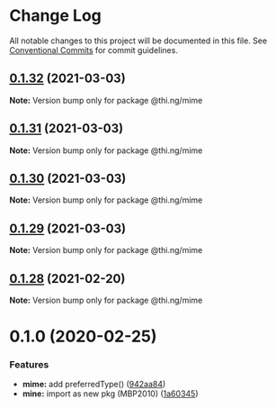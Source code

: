 # Change Log

All notable changes to this project will be documented in this file.
See [Conventional Commits](https://conventionalcommits.org) for commit guidelines.

## [0.1.32](https://github.com/thi-ng/umbrella/compare/@thi.ng/mime@0.1.31...@thi.ng/mime@0.1.32) (2021-03-03)

**Note:** Version bump only for package @thi.ng/mime





## [0.1.31](https://github.com/thi-ng/umbrella/compare/@thi.ng/mime@0.1.30...@thi.ng/mime@0.1.31) (2021-03-03)

**Note:** Version bump only for package @thi.ng/mime





## [0.1.30](https://github.com/thi-ng/umbrella/compare/@thi.ng/mime@0.1.29...@thi.ng/mime@0.1.30) (2021-03-03)

**Note:** Version bump only for package @thi.ng/mime





## [0.1.29](https://github.com/thi-ng/umbrella/compare/@thi.ng/mime@0.1.28...@thi.ng/mime@0.1.29) (2021-03-03)

**Note:** Version bump only for package @thi.ng/mime





## [0.1.28](https://github.com/thi-ng/umbrella/compare/@thi.ng/mime@0.1.27...@thi.ng/mime@0.1.28) (2021-02-20)

**Note:** Version bump only for package @thi.ng/mime





# 0.1.0 (2020-02-25)


### Features

* **mime:** add preferredType() ([942aa84](https://github.com/thi-ng/umbrella/commit/942aa8493ebc67c08bf02d4e88508f4058f726ce))
* **mine:** import as new pkg (MBP2010) ([1a60345](https://github.com/thi-ng/umbrella/commit/1a603459b30de13879ca8a02af7f7d95b5c3f8cc))
